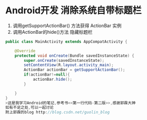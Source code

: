 # Android开发 消除系统自带标题栏

1. 调用getSupportActionBar() 方法获得 ActionBar 实例
2. 调用ActionBar的hide()方法 隐藏标题栏

```java
public class MainActivity extends AppCompatActivity {

    @Override
    protected void onCreate(Bundle savedInstanceState) {
        super.onCreate(savedInstanceState);
        setContentView(R.layout.activity_main);
        ActionBar actionBar = getSupportActionBar();
        if(actionBar!=null){
            actionBar.hide();
        }

    }
}
>这是我学习Android的笔记,参考书<<第一行代码-第二版>>,感谢郭霖大神  
如有不足之处,可以一起讨论    
附上郭霖的blog http://blog.csdn.net/guolin_blog
